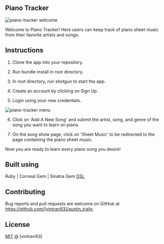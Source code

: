 ## Piano Tracker

![piano-tracker welcome](https://user-images.githubusercontent.com/78582898/187096120-9c23d44a-594d-4119-93d5-f36e741a1cee.PNG)

Welcome to Piano Tracker! Here users can keep track of piano sheet music from their favorite artists and songs. 

## Instructions

1. Clone the app into your repository.

2. Run bundle install in root directory.

3. In root directory, run shotgun to start the app.

4. Create an account by clicking on Sign Up.

5. Login using your new credentials.

![piano-tracker menu](https://user-images.githubusercontent.com/78582898/187095940-1209597b-0b8f-4441-a186-66ff05f9dd02.PNG)

6. Click on 'Add A New Song' and submit the artist, song, and genre of the song you want to learn on piano.

7. On the song show page, click on 'Sheet Music' to be redirected to the page containing the piano sheet music.

Now you are ready to learn every piano song you desire!

## Built using

Ruby | Corneal Gem | Sinatra Gem [DSL](https://en.wikipedia.org/wiki/Domain-specific_language)

## Contributing

Bug reports and pull requests are welcome on GitHub at https://github.com/[vintran93]/austin_trails.

## License

[MIT](https://opensource.org/licenses/MIT) @ [vintran93]
